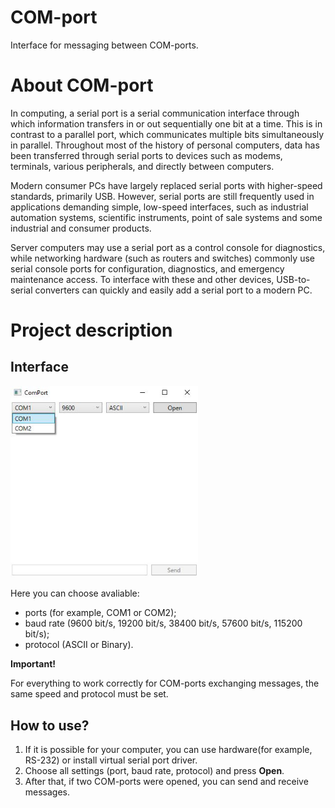 # COM-port
Interface for messaging between COM-ports.

# About COM-port
In computing, a serial port is a serial communication interface through which information transfers in or out sequentially one bit at a time. This is in contrast to a parallel port, which communicates multiple bits simultaneously in parallel. Throughout most of the history of personal computers, data has been transferred through serial ports to devices such as modems, terminals, various peripherals, and directly between computers.

Modern consumer PCs have largely replaced serial ports with higher-speed standards, primarily USB. However, serial ports are still frequently used in applications demanding simple, low-speed interfaces, such as industrial automation systems, scientific instruments, point of sale systems and some industrial and consumer products.

Server computers may use a serial port as a control console for diagnostics, while networking hardware (such as routers and switches) commonly use serial console ports for configuration, diagnostics, and emergency maintenance access. To interface with these and other devices, USB-to-serial converters can quickly and easily add a serial port to a modern PC.

# Project description
## Interface
<img src="images/interface.JPG" width="300" />

Here you can choose avaliable:
* ports (for example, COM1 or COM2);
* baud rate (9600 bit/s, 19200 bit/s, 38400 bit/s, 57600 bit/s, 115200 bit/s);
* protocol (ASCII or Binary).

**Important!**

For everything to work correctly for COM-ports exchanging messages, the same speed and protocol must be set.
## How to use?
1. If it is possible for your computer, you can use hardware(for example, RS-232) or install virtual serial port driver.
2. Choose all settings (port, baud rate, protocol) and press **Open**.
3. After that, if two COM-ports were opened, you can send and receive messages.
